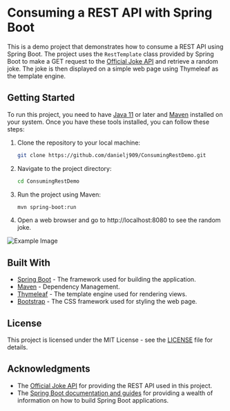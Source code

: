 # Consuming a REST API with Spring Boot

This is a demo project that demonstrates how to consume a REST API using Spring Boot. The project uses the `RestTemplate` class provided by Spring Boot to make a GET request to the [Official Joke API](https://github.com/15Dkatz/official_joke_api) and retrieve a random joke. The joke is then displayed on a simple web page using Thymeleaf as the template engine.

## Getting Started

To run this project, you need to have [Java 11](https://openjdk.java.net/projects/jdk/11/) or later and [Maven](https://maven.apache.org/) installed on your system. Once you have these tools installed, you can follow these steps:

1. Clone the repository to your local machine:

   ```bash
   git clone https://github.com/danielj909/ConsumingRestDemo.git

2. Navigate to the project directory:

   ```bash
   cd ConsumingRestDemo
   
3. Run the project using Maven:

   ```bash
   mvn spring-boot:run
   
4. Open a web browser and go to http://localhost:8080 to see the random joke.

![Example Image](https://i.imgur.com/frPgk8O.png)

## Built With
- [Spring Boot](https://spring.io/projects/spring-boot) - The framework used for building the application.
- [Maven](https://maven.apache.org/) - Dependency Management.
- [Thymeleaf](https://www.thymeleaf.org/) - The template engine used for rendering views.
- [Bootstrap](https://getbootstrap.com/) - The CSS framework used for styling the web page.

## License
This project is licensed under the MIT License - see the [LICENSE](LICENSE) file for details.

## Acknowledgments
- The [Official Joke API](https://github.com/15Dkatz/official_joke_api) for providing the REST API used in this project.
- The [Spring Boot documentation and guides](https://spring.io/guides) for providing a wealth of information on how to build Spring Boot applications.
